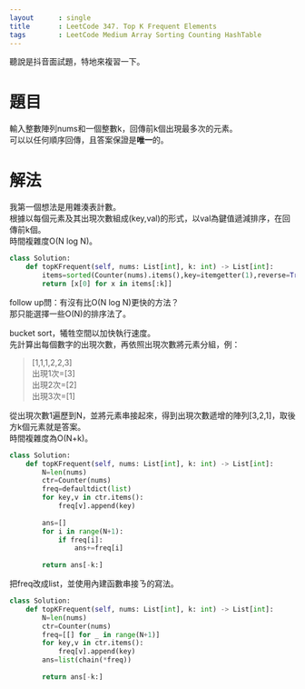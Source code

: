 ```yaml
--- 
layout      : single
title       : LeetCode 347. Top K Frequent Elements
tags        : LeetCode Medium Array Sorting Counting HashTable
---
```

聽說是抖音面試題，特地來複習一下。

# 題目
輸入整數陣列nums和一個整數k，回傳前k個出現最多次的元素。  
可以以任何順序回傳，且答案保證是**唯一**的。

# 解法
我第一個想法是用雜湊表計數。  
根據以每個元素及其出現次數組成(key,val)的形式，以val為鍵值遞減排序，在回傳前k個。  
時間複雜度O(N log N)。

```python
class Solution:
    def topKFrequent(self, nums: List[int], k: int) -> List[int]:
        items=sorted(Counter(nums).items(),key=itemgetter(1),reverse=True)
        return [x[0] for x in items[:k]]
```

follow up問：有沒有比O(N log N)更快的方法？  
那只能選擇一些O(N)的排序法了。  

bucket sort，犧牲空間以加快執行速度。  
先計算出每個數字的出現次數，再依照出現次數將元素分組，例：  
> [1,1,1,2,2,3]  
> 出現1次=[3]  
> 出現2次=[2]  
> 出現3次=[1]  

從出現次數1遍歷到N，並將元素串接起來，得到出現次數遞增的陣列[3,2,1]，取後方k個元素就是答案。  
時間複雜度為O(N+k)。

```python
class Solution:
    def topKFrequent(self, nums: List[int], k: int) -> List[int]:
        N=len(nums)
        ctr=Counter(nums)
        freq=defaultdict(list)
        for key,v in ctr.items():
            freq[v].append(key)
        
        ans=[]
        for i in range(N+1):
            if freq[i]:
                ans+=freq[i]
        
        return ans[-k:]
```

把freq改成list，並使用內建函數串接ㄋ的寫法。  

```python
class Solution:
    def topKFrequent(self, nums: List[int], k: int) -> List[int]:
        N=len(nums)
        ctr=Counter(nums)
        freq=[[] for _ in range(N+1)]
        for key,v in ctr.items():
            freq[v].append(key)
        ans=list(chain(*freq))
        
        return ans[-k:]
```
